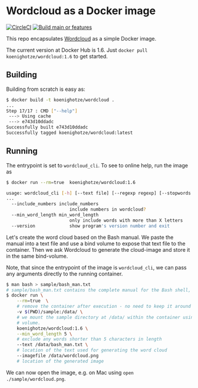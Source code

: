 # Wordcloud as a Docker image

[![CircleCI](https://circleci.com/gh/koenighotze/wordcloud-docker/tree/master.svg?style=svg)](https://circleci.com/gh/koenighotze/wordcloud-docker/tree/master)
[![Build main or features](https://github.com/koenighotze/wordcloud-docker/actions/workflows/build.yml/badge.svg)](https://github.com/koenighotze/wordcloud-docker/actions/workflows/build.yml)

This repo encapsulates [Wordcloud](https://github.com/amueller/word_cloud) as a simple Docker image.

The current version at Docker Hub is 1.6. Just `docker pull koenighotze/wordcloud:1.6` to get started.

## Building

Building from scratch is easy as:

```bash
$ docker build -t koenighotze/wordcloud .
...
Step 17/17 : CMD ["--help"]
 ---> Using cache
 ---> e743d10ddadc
Successfully built e743d10ddadc
Successfully tagged koenighotze/wordcloud:latest
```

## Running

The entrypoint is set to `wordcloud_cli`. To see to online help, run the image as

```bash
$ docker run --rm=true  koenighotze/wordcloud:1.6

usage: wordcloud_cli [-h] [--text file] [--regexp regexp] [--stopwords file]
...
  --include_numbers include_numbers
                        include numbers in wordcloud?
  --min_word_length min_word_length
                        only include words with more than X letters
  --version             show program's version number and exit
```

Let's create the word cloud based on the Bash manual. We paste the manual into a text file and use a bind volume to expose that text file to the container. Then we ask Wordcloud to generate the cloud-image and store it in the same bind-volume.

Note, that since the entrypoint of the image is `wordcloud_cli`, we can pass any arguments directly to the running container.

```bash
$ man bash > sample/bash_man.txt
# sample/bash_man.txt contains the complete manual for the Bash shell, now
$ docker run \
    --rm=true  \
    # remove the container after execution - no need to keep it around
    -v $(PWD)/sample:/data/ \
    # we mount the sample directory at /data/ within the container using a bind
    # volume.
    koenighotze/wordcloud:1.6 \
    --min_word_length 5 \
    # exclude any words shorter than 5 characters in length
    --text /data/bash_man.txt \
    # location of the text used for generating the word cloud
    --imagefile /data/wordcloud.png
    # location of the generated image
```

We can now open the image, e.g. on Mac using `open ./sample/wordcloud.png`.

